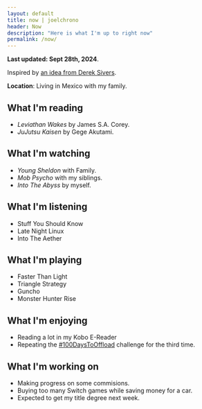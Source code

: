 ```yaml
---
layout: default
title: now | joelchrono
header: Now
description: "Here is what I'm up to right now"
permalink: /now/
---
```


**Last updated: Sept 28th, 2024**.

Inspired by [an idea from Derek Sivers](https://nownownow.com/about).

**Location**: Living in Mexico with my family.

## What I'm reading

- _Leviathan Wakes_ by James S.A. Corey.
- _JuJutsu Kaisen_ by Gege Akutami.

## What I'm watching

- _Young Sheldon_ with Family.
- _Mob Psycho_ with my siblings.
- _Into The Abyss_ by myself.

## What I'm listening

- Stuff You Should Know
- Late Night Linux
- Into The Aether

## What I'm playing
- Faster Than Light
- Triangle Strategy
- Guncho
- Monster Hunter Rise

## What I'm enjoying

- Reading a lot in my Kobo E-Reader
- Repeating the [#100DaysToOffload](https://100daystooffload.com) challenge for the third time.

## What I'm working on

- Making progress on some commisions.
- Buying too many Switch games while saving money for a car.
- Expected to get my title degree next week.
